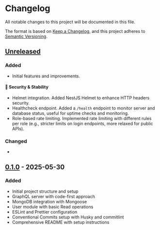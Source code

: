 # Changelog

All notable changes to this project will be documented in this file.

The format is based on [Keep a Changelog](https://keepachangelog.com/en/1.0.0/),
and this project adheres to [Semantic Versioning](https://semver.org/spec/v2.0.0.html).

## [Unreleased]

### Added

- Initial features and improvements.

#### 🔐 Security & Stability

- Helmet integration. Added NestJS Helmet to enhance HTTP headers security.
- Healthcheck endpoint. Added a `/health` endpoint to monitor server and database status, useful for uptime checks and monitoring.
- Role-based rate limiting. Implemented rate limiting with different rules per role (e.g., stricter limits on login endpoints, more relaxed for public APIs).

### Changed

-

## [0.1.0] - 2025-05-30

### Added

- Initial project structure and setup
- GraphQL server with code-first approach
- MongoDB integration with Mongoose
- User module with basic Read operations
- ESLint and Prettier configuration
- Conventional Commits setup with Husky and commitlint
- Comprehensive README with setup instructions

[Unreleased]: https://github.com/Ridho894/nestjs-graphql-mongo-starter/compare/v0.1.0...HEAD
[0.1.0]: https://github.com/Ridho894/nestjs-graphql-mongo-starter/releases/tag/v0.1.0
